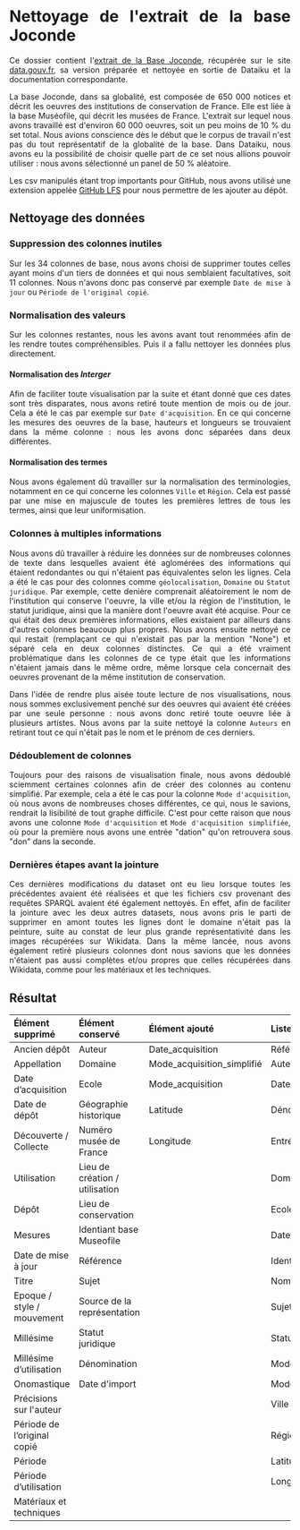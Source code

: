 <div align="justify">

# Nettoyage de l'extrait de la base Joconde
Ce dossier contient l'[extrait de la Base Joconde](https://github.com/Juliettejns/baseJocondeMashup/blob/main/dataset/extraitJoconde/base-joconde-extrait.tar.xz), récupérée sur le site [data.gouv.fr](https://www.data.gouv.fr/fr/datasets/collections-des-musees-de-france-extrait-de-la-base-joconde/), sa version préparée et nettoyée en sortie de Dataiku et la documentation correspondante.

La base Joconde, dans sa globalité, est composée de 650 000 notices et décrit les oeuvres des institutions de conservation de France. Elle est liée à la base Muséofile, qui décrit les musées de France. L'extrait sur lequel nous avons travaillé est d'environ 60 000 oeuvres, soit un peu moins de 10 % du set total. Nous avions conscience dès le début que  le corpus de travail n'est pas du tout représentatif de la globalité de la base. Dans Dataiku, nous avons eu la possibilité de choisir quelle part de ce set nous allions pouvoir utiliser : nous avons sélectionné un panel de 50 % aléatoire.

Les csv manipulés étant trop importants pour GitHub, nous avons utilisé une extension appelée [GitHub LFS](https://git-lfs.github.com/) pour nous permettre de les ajouter au dépôt. 

## Nettoyage des données
### Suppression des colonnes inutiles
Sur les 34 colonnes de base, nous avons choisi de supprimer toutes celles ayant moins d'un tiers de données et qui nous semblaient facultatives, soit 11 colonnes. Nous n'avons donc pas conservé par exemple ``Date de mise à jour`` ou ``Période de l'original copié``. 

### Normalisation des valeurs  
Sur les colonnes restantes, nous les avons avant tout renommées afin de les rendre toutes compréhensibles. Puis il a fallu nettoyer les données plus directement.
#### Normalisation des _Interger_
Afin de faciliter toute visualisation par la suite et étant donné que ces dates sont très disparates, nous avons retiré toute mention de mois ou de jour. Cela a été le cas par exemple sur ``Date d'acquisition``. En ce qui concerne les mesures des oeuvres de la base, hauteurs et longueurs se trouvaient dans la même colonne : nous les avons donc séparées dans deux différentes. 
#### Normalisation des termes
Nous avons également dû travailler sur la normalisation des terminologies, notamment en ce qui concerne les colonnes ``Ville`` et ``Région``. Cela est passé par une mise en majuscule de toutes les premières lettres de tous les termes, ainsi que leur uniformisation.
### Colonnes à multiples informations
Nous avons dû travailler à réduire les données sur de nombreuses colonnes de texte dans lesquelles avaient été aglomérées des informations qui étaient redondantes ou qui n'étaient pas équivalentes selon les lignes. Cela a été le cas pour des colonnes comme ``géolocalisation``, ``Domaine`` ou ``Statut juridique``. Par exemple, cette denière comprenait aléatoirement le nom de l'institution qui conserve l'oeuvre, la ville et/ou la région de l'institution, le statut juridique, ainsi que la manière dont l'oeuvre avait été acquise. Pour ce qui était des deux premières informations, elles existaient par ailleurs dans d'autres colonnes beaucoup plus propres. Nous avons ensuite nettoyé ce qui restait (remplaçant ce qui n'existait pas par la mention "None") et séparé cela en deux colonnes distinctes. Ce qui a été vraiment problématique dans les colonnes de ce type était que les informations n'étaient jamais dans le même ordre, même lorsque cela concernait des oeuvres provenant de la même institution de conservation.

Dans l'idée de rendre plus aisée toute lecture de nos visualisations, nous nous sommes exclusivement penché sur des oeuvres qui avaient été créées par une seule personne : nous avons donc retiré toute oeuvre liée à plusieurs artistes. Nous avons par la suite nettoyé la colonne ``Auteurs`` en retirant tout ce qui n'était pas le nom et le prénom de ces derniers.

### Dédoublement de colonnes
Toujours pour des raisons de visualisation finale, nous avons dédoublé sciemment certaines colonnes afin de créer des colonnes au contenu simplifié. Par exemple, cela a été le cas pour la colonne ``Mode d'acquisition``, où nous avons de nombreuses choses différentes, ce qui, nous le savions, rendrait la lisibilité de tout graphe difficile. C'est pour cette raison que nous avons une colonne ``Mode d'acquisition`` et ``Mode d'acquisition simplifiée``, où pour la première nous avons une entrée "dation" qu'on retrouvera sous "don" dans la seconde.

### Dernières étapes avant la jointure
Ces dernières modifications du dataset ont eu lieu lorsque toutes les précédentes avaient été réalisées et que les fichiers csv provenant des requêtes SPARQL avaient été également nettoyés. En effet, afin de faciliter la jointure avec les deux autres datasets, nous avons pris le parti de supprimer en amont toutes les lignes dont le domaine n'était pas la peinture, suite au constat de leur plus grande représentativité dans les images récupérées sur Wikidata. Dans la même lancée, nous avons également retiré plusieurs colonnes dont nous savions que les données n'étaient pas aussi complètes et/ou propres que celles récupérées dans Wikidata, comme pour les matériaux et les techniques.

## Résultat
<table>
    <thead>
        <tr>
            <th align="left">Élément supprimé</th>
            <th align="left">Élément conservé</th>
            <th align="left">Élément ajouté</th>
            <th align="left">Liste finale</th>
        </tr>
    </thead>
    <tbody>
        <tr>
            <td align="left">Ancien dépôt</td>
            <td align="left">Auteur</td>
            <td align="left">Date_acquisition</td>
            <td align="left">Référence</td>
        </tr>
        <tr>
            <td align="left">Appellation</td>
            <td align="left">Domaine</td>
            <td align="left">Mode_acquisition_simplifié</td>
            <td align="left">Auteurs</td>
        </tr>
        <tr>
            <td align="left">Date d’acquisition</td>
            <td align="left">Ecole</td>
            <td align="left">Mode_acquisition</td>
            <td align="left">Date_acquisition</td>
        </tr>
        <tr>
            <td align="left">Date de dépôt</td>
            <td align="left">Géographie historique</td>
            <td align="left">Latitude</td>
            <td align="left">Dénomination</td>
        </tr
        <tr>
            <td align="left">Découverte / Collecte</td>
            <td align="left">Numéro musée de France</td>
            <td align="left">Longitude</td>
            <td align="left">Entrée_base</td>
        </tr
        <tr>
            <td align="left">Utilisation</td>
            <td align="left">Lieu de création / utilisation</td>
            <td align="left"></td>
            <td align="left">Domaine</td>
        </tr
        <tr>
            <td align="left">Dépôt</td>
            <td align="left">Lieu de conservation</td>
            <td align="left"></td>
            <td align="left">Ecole_pays</td>
        </tr
        <tr>
            <td align="left">Mesures</td>
            <td align="left">Identiant base Museofile</td>
            <td align="left"></td>
            <td align="left">Date_création</td>
        </tr
        <tr>
            <td align="left">Date de mise à jour</td>
            <td align="left">Référence</td>
            <td align="left"></td>
            <td align="left">Identifiant_Museofile</td>
        </tr
        <tr>
            <td align="left">Titre</td>
            <td align="left">Sujet</td>
            <td align="left"></td>
            <td align="left">Nom_officiel_musée</td>
        </tr
        <tr>
            <td align="left">Epoque / style / mouvement</td>
            <td align="left">Source de la représentation</td>
            <td align="left"></td>
            <td align="left">Sujet_représenté</td>
        </tr
            <tr>
            <td align="left">Millésime</td>
            <td align="left">Statut juridique</td>
            <td align="left"></td>
            <td align="left">Statut_juridique</td>
        </tr
        <tr>
            <td align="left">Millésime d’utilisation</td>
            <td align="left">Dénomination</td>
            <td align="left"></td>
            <td align="left">Mode_acquisition_simplifié</td>
        </tr
        <tr>
            <td align="left">Onomastique</td>
            <td align="left">Date d'import</td>
            <td align="left"></td>
            <td align="left">Mode_acquisition</td>
        </tr
        <tr>
            <td align="left">Précisions sur l'auteur</td>
            <td align="left"></td>
            <td align="left"></td>
            <td align="left">Ville</td>
        </tr
        <tr>
            <td align="left">Période de l’original copié</td>
            <td align="left"></td>
            <td align="left"></td>
            <td align="left">Région</td>
        </tr
        <tr>
            <td align="left">Période</td>
            <td align="left"></td>
            <td align="left"></td>
            <td align="left">Latitude</td>
        </tr
        <tr>
            <td align="left">Période d’utilisation</td>
            <td align="left"></td>
            <td align="left"></td>
            <td align="left">Longitude</td>
        </tr
        <tr>
            <td align="left">Matériaux et techniques</td>
            <td align="left"></td>
            <td align="left"></td>
            <td align="left"></td>
        </tr>
    </tbody>
</table>

</div>
